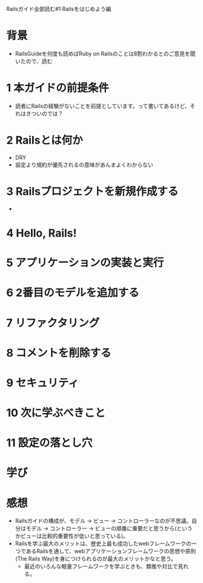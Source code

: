 Railsガイド全部読む#1 Railsをはじめよう編

# 背景
- RailsGuideを何度も読めばRuby on Railsのことは8割わかるとのご意見を聞いたので、読む

# 1 本ガイドの前提条件
- 読者にRailsの経験がないことを前提としています。って書いてあるけど、それはきついのでは？

# 2 Railsとは何か
- DRY
- 設定より規約が優先されるの意味があんまよくわからない

# 3 Railsプロジェクトを新規作成する
- 


# 4 Hello, Rails!

# 5 アプリケーションの実装と実行

# 6 2番目のモデルを追加する

# 7 リファクタリング

# 8 コメントを削除する

# 9 セキュリティ

# 10 次に学ぶべきこと

# 11 設定の落とし穴

# 学び

# 感想
- Railsガイドの構成が、モデル -> ビュー -> コントローラーなのが不思議。自分はモデル -> コントローラー -> ビューの順番に重要だと思うから(というかビューは比較的重要性が低いと思っている)。
- Railsを学ぶ最大のメリットは、歴史上最も成功したwebフレームワークの一つであるRailsを通して、webアプリケーションフレームワークの思想や原則(The Rails Way)を身につけられるのが最大のメリットかなと思う。
  - 最近のいろんな軽量フレームワークを学ぶときも、類推や対比で見れる。